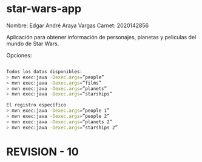 # star-wars-app

Nombre: Edgar André Araya Vargas 
Carnet: 2020142856

Aplicación para obtener información de personajes, planetas y peliculas del mundo de Star Wars.

Opciones:

```bash

Todos los datos disponibles:
> mvn exec:java -Dexec.args=”people”
> mvn exec:java -Dexec.args=”films”
> mvn exec:java -Dexec.args=”planets”
> mvn exec:java -Dexec.args=”starships”

El registro específico
> mvn exec:java -Dexec.args=”people 1”
> mvn exec:java -Dexec.args=”people 2”
> mvn exec:java -Dexec.args=”planets 2”
> mvn exec:java -Dexec.args=”starships 2”

```
REVISION - 10
=============
